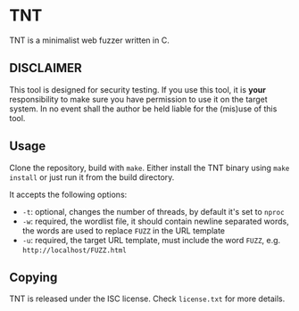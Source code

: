 # TNT
TNT is a minimalist web fuzzer written in C.

## DISCLAIMER
This tool is designed for security testing. If you use this tool, it is **your**
responsibility to make sure you have permission to use it on the target system.
In no event shall the author be held liable for the (mis)use of this tool.

## Usage
Clone the repository, build with `make`. Either install the TNT binary
using `make install` or just run it from the build directory.

It accepts the following options:
- `-t`: optional, changes the number of threads, by default it's set to `nproc`
- `-w`: required, the wordlist file, it should contain newline separated words,
	the words are used to replace `FUZZ` in the URL template
- `-u`: required, the target URL template, must include the word `FUZZ`, e.g.
	`http://localhost/FUZZ.html`

## Copying
TNT is released under the ISC license. Check `license.txt` for more details.
